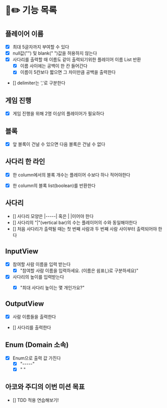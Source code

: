 #  🎒✏️ 기능 목록 

## 플레이어 이름
- [x] 최대 5글자까지 부여할 수 있다
- [x] null값("") 및 blank(" ")값을 허용하지 않는다
- [x] 사다리를 출력할 때 이름도 같이 출력되기위한 플레이어 이름 List 반환
  - [x] 이름 사이에는 공백이 한 칸 들어간다
  - [x] 이름이 5칸보다 짧으면 그 차이만큼 공백을 출력한다 
- [] delimiter는 ','로 구분한다


## 게임 진행
- [x] 게임 진행을 위해 2명 이상의 플레이어가 필요하다


## 블록
- [x] 앞 블록이 건널 수 있으면 다음 블록은 건널 수 없다


## 사다리 한 라인
- [x] 한 column에서의 블록 개수는 플레이어 수보다 하나 적어야한다
- [x] 한 column의 블록 list(boolean)를 반환한다


## 사다리
- [] 사다리 모양은 |-----| 혹은 |     |이어야 한다 
- [] 사다리의 "|"(vertical bar)의 수는 플레이어의 수와 동일해야한다
- [] 처음 사다리가 출력될 때는 첫 번째 사람과 두 번째 사람 사이부터 출력되어야 한다


## InputView
- [x] 참여할 사람 이름을 입력 받는다
  - [x] "참여할 사람 이름을 입력하세요. (이름은 쉼표(,)로 구분하세요)"
- [x] 사다리의 높이를 입력받는다
  - [x] "최대 사다리 높이는 몇 개인가요?"


## OutputView
- [x] 사람 이름들을 출력한다
- [] 사다리를 출력한다


## Enum (Domain 소속)
- [x] Enum으로 출력 값 가진다
  - [x] "-----"
  - [x] "     "

## 아코와 주디의 이번 미션 목표
- [] TDD 적용 연습해보기!
